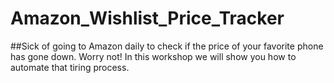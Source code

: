 # Amazon_Wishlist_Price_Tracker
##Sick of going to Amazon daily to check if the price of your favorite phone has gone down. Worry not! In this workshop we will show you how to automate that tiring process.
